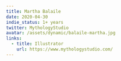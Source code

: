 ```yaml
---
title: Martha Balaile
date: 2020-04-30
indie_status: 1+ years
twitter: MythologyStudio
avatar: /assets/dynamic/balaile-martha.jpg
links:
  - title: Illustrator
    url: https://www.mythologystudio.com/
---
```

